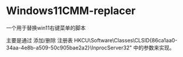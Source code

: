 # Windows11CMM-replacer
一个用于替换win11右键菜单的脚本


主要是通过 添加/删除 注册表 HKCU\Software\Classes\CLSID\{86ca1aa0-34aa-4e8b-a509-50c905bae2a2}\InprocServer32" 中的参数来实现。
